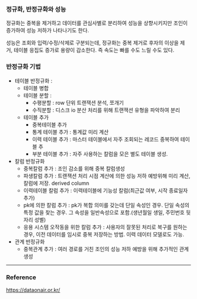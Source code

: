 ### 정규화, 반정규화와 성능

정규화는 중복을 제거하고 데이터를 관심사별로 분리하여 성능을 상향시키지만 조인이 증가하여 성능 저하가 나타나기도 한다.

성능은 조회와 입력/수정/삭제로 구분되는데, 정규화는 중복 제거로 후자의 이상을 제거, 테이블 응집도 증가로 용량이 감소한다. 즉 속도는 빠를 수도 느릴 수도 있다.

### 반정규화 기법

- 테이블 반정규화 :
    - 테이블 병합
    - 테이블 분할 :
        - 수평분할 : row 단위 트랜잭션 분석, 쪼개기
        - 수직분할 : 디스크 io 분산 처리를 위해 트랜잭션 유형을 파악하여 분리
    - 테이블 추가
        - 중복테이블 추가
        - 통계 테이블 추가 : 통계값 미리 계산
        - 이력 테이블 추가 : 마스터 테이블에서 자주 조회되는 레코드 중복하여 테이블 추
        - 부분 테이블 추가 : 자주 사용하는 칼럼을 모은 별도 테이블 생성.
- 칼럼 반정규화
    - 중복칼럼 추가 : 조인 감소를 위해 중복 칼럼생성
    - 파생칼럼 추가 : 트랜잭션 처리 시점 계산에 의한 성능 저하 예방위해 미리 계산, 칼럼에 저장. derived column
    - 이력테이블 칼럼 추가 : 이력테이블에 기능성 칼럼(최근값 여부, 시작 종료일자 추가)
    - pk에 의한 칼럼 추가 : pk가 복합 의미를 갖는데 단일 속성인 경우. 단일 속성의 특정 값을 찾는 경우. 그 속성을 일반속성으로 포함.(생년월일 생일, 주민번호 뒷자리 성별)
    - 응용 시스템 오작동을 위한 칼럼 추가 : 사용자의 잘못된 처리로 복구를 원하는 경우, 이전 데이터를 임시로 중복 저장하는 방법. 이력 데이터 모델로도 가능.
- 관계 반정규화
    - 중복관계 추가 : 여러 경로를 거친 조인의 성능 저하 예방을 위해 추가적인 관계 생성
 
---
### Reference
https://dataonair.or.kr/
